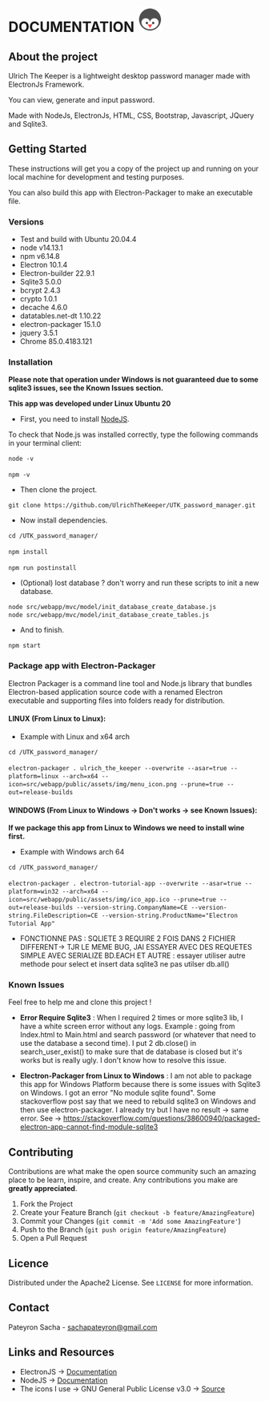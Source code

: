 # DOCUMENTATION <img src="src/webapp/public/assets/img/main_icon.png" width=50 />


## About the project

Ulrich The Keeper is a lightweight desktop password manager made with ElectronJs Framework.

You can view, generate and input password.

Made with NodeJs, ElectronJs, HTML, CSS, Bootstrap, Javascript, JQuery and Sqlite3.

## Getting Started

These instructions will get you a copy of the project up and running on your local machine for development and testing purposes.

You can also build this app with Electron-Packager to make an executable file.

### Versions

* Test and build with Ubuntu 20.04.4
* node v14.13.1
* npm  v6.14.8
* Electron 10.1.4
* Electron-builder 22.9.1
* Sqlite3 5.0.0
* bcrypt 2.4.3
* crypto 1.0.1
* decache 4.6.0
* datatables.net-dt 1.10.22
* electron-packager 15.1.0
* jquery 3.5.1
* Chrome 85.0.4183.121


### Installation

**Please note that operation under Windows is not guaranteed due to some sqlite3 issues, see the Known Issues section.**

**This app was developed under Linux Ubuntu 20**

* First, you need to install [NodeJS]( https://nodejs.org/en/download/).

To check that Node.js was installed correctly, type the following commands in your terminal client:

```
node -v

npm -v

```

* Then clone the project.

```
git clone https://github.com/UlrichTheKeeper/UTK_password_manager.git
```

* Now install dependencies.

```
cd /UTK_password_manager/

npm install

npm run postinstall
```
* (Optional) lost database ? don't worry and run these scripts to init a new database.

```
node src/webapp/mvc/model/init_database_create_database.js
node src/webapp/mvc/model/init_database_create_tables.js
```

* And to finish.

```
npm start
```

### Package app with Electron-Packager

Electron Packager is a command line tool and Node.js library that bundles Electron-based application source code with a renamed Electron executable and supporting files into folders ready for distribution.

#### LINUX (From Linux to Linux):

* Example with Linux and x64 arch

```
cd /UTK_password_manager/

electron-packager . ulrich_the_keeper --overwrite --asar=true --platform=linux --arch=x64 --icon=src/webapp/public/assets/img/menu_icon.png --prune=true --out=release-builds
```

#### WINDOWS (From Linux to Windows -> Don't works -> see Known Issues):

**If we package this app from Linux to Windows we need to install wine first.**

* Example with Windows arch 64

```
cd /UTK_password_manager/

electron-packager . electron-tutorial-app --overwrite --asar=true --platform=win32 --arch=x64 --icon=src/webapp/public/assets/img/ico_app.ico --prune=true --out=release-builds --version-string.CompanyName=CE --version-string.FileDescription=CE --version-string.ProductName="Electron Tutorial App"
```


- FONCTIONNE PAS : SQLIETE 3 REQUIRE 2 FOIS DANS 2 FICHIER DIFFERENT-> TJR LE MEME BUG, JAI ESSAYER AVEC DES REQUETES SIMPLE AVEC SERIALIZE BD.EACH ET AUTRE : essayer utiliser autre methode pour select et insert data sqlite3 ne pas utilser db.all()


### Known Issues

Feel free to help me and clone this project ! 

* **Error Require Sqlite3** :  When I required 2 times or more sqlite3 lib, I have a white screen error without any logs. Example : going from Index.html to Main.html and search password (or whatever that need to use the database a second time). I put 2 db.close() in search_user_exist() to make sure that de database is closed but it's works but is really ugly. I don't know how to resolve this issue.

* **Electron-Packager from Linux to Windows** : I am not able to package this app for Windows Platform because there is some issues with Sqlite3 on Windows. I got an error "No module sqlite found". Some stackoverflow post say that we need to rebuild sqlite3 on Windows and then use electron-packager. I already try but I have no result -> same error. See -> https://stackoverflow.com/questions/38600940/packaged-electron-app-cannot-find-module-sqlite3 

## Contributing

Contributions are what make the open source community such an amazing place to be learn, inspire, and create. Any contributions you make are **greatly appreciated**.

1. Fork the Project
2. Create your Feature Branch (`git checkout -b feature/AmazingFeature`)
3. Commit your Changes (`git commit -m 'Add some AmazingFeature'`)
4. Push to the Branch (`git push origin feature/AmazingFeature`)
5. Open a Pull Request

## Licence

Distributed under the Apache2 License. See `LICENSE` for more information.

## Contact

Pateyron Sacha - sachapateyron@gmail.com

## Links and Resources

* ElectronJS -> [Documentation]( https://www.electronjs.org/)
* NodeJS -> [Documentation]( https://nodejs.org/)
* The icons I use -> GNU General Public License v3.0 -> [Source]( https://iconarchive.com/show/papirus-apps-icons-by-papirus-team/pingus-icon-icon.html)

